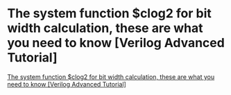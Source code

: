 # The system function $clog2 for bit width calculation, these are what you need to know [Verilog Advanced Tutorial]
[The system function $clog2 for bit width calculation, these are what you need to know [Verilog Advanced Tutorial]](https://aiwithcloud.com/2022/09/19/the_system_function_clog2_for_bit_width_calculation_these_are_what_you_need_to_know_verilog_advanced_tutorial/)